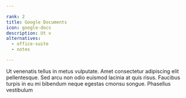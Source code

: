```yaml
---

rank: 2
title: Google Documents
icon: google-docs
description: Ut v
alternatives:
  - office-suite
  - notes

---
```


Ut venenatis tellus in metus vulputate. Amet consectetur adipiscing elit pellentesque. Sed arcu non odio euismod lacinia at quis risus. Faucibus turpis in eu mi bibendum neque egestas cmonsu songue. Phasellus vestibulum 